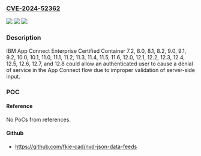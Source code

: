 ### [CVE-2024-52362](https://cve.mitre.org/cgi-bin/cvename.cgi?name=CVE-2024-52362)
![](https://img.shields.io/static/v1?label=Product&message=App%20Connect%20Enterprise%20Certified%20Container&color=blue)
![](https://img.shields.io/static/v1?label=Version&message=%3D%207.2%2C%208.0%2C%208.1%2C%208.2%2C%209.0%2C%209.1%2C%209.2%2C%2010.0%2C%2010.1%2C%2011.0%2C%2011.1%2C%2011.2%2C%2011.3%2C%2011.4%2C%2011.5%2C%2011.6%2C%2012.0%2C%2012.1%2C%2012.2%2C%2012.3%2C%2012.4%2C%2012.5%2C%2012.6%2C%2012.7%2C%2012.8%20&color=brighgreen)
![](https://img.shields.io/static/v1?label=Vulnerability&message=CWE-1286%20Improper%20Validation%20of%20Syntactic%20Correctness%20of%20Input&color=brighgreen)

### Description

IBM App Connect Enterprise Certified Container 7.2, 8.0, 8.1, 8.2, 9.0, 9.1, 9.2, 10.0, 10.1, 11.0, 11.1, 11.2, 11.3, 11.4, 11.5, 11.6, 12.0, 12.1, 12.2, 12.3, 12.4, 12.5, 12.6, 12.7, and 12.8 could allow an authenticated user to cause a denial of service in the App Connect flow due to improper validation of server-side input.

### POC

#### Reference
No PoCs from references.

#### Github
- https://github.com/fkie-cad/nvd-json-data-feeds

